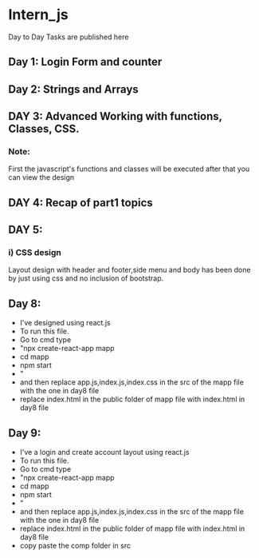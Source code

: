 # Intern_js
Day to Day Tasks are published here

## Day 1: Login Form and counter
## Day 2: Strings and Arrays
## DAY 3: Advanced Working with functions, Classes, CSS.
### Note:
First the javascript's functions and classes will be executed after that you can view the design
## DAY 4: Recap of part1 topics
## DAY 5: 
### i) CSS design
Layout design with header and footer,side menu and body has been done by just using css and no inclusion of bootstrap.

## Day 8:
- I've designed using react.js
- To run this file.
- Go to cmd type 
- "npx create-react-app mapp
- cd mapp
- npm start
- "
- and then replace app.js,index.js,index.css in the src of the mapp file with the one in day8 file
- replace index.html in the public folder of mapp file with index.html in day8 file
## Day 9:
- I've a login and create account layout using react.js
- To run this file.
- Go to cmd type 
- "npx create-react-app mapp
- cd mapp
- npm start
- "
- and then replace app.js,index.js,index.css in the src of the mapp file with the one in day8 file
- replace index.html in the public folder of mapp file with index.html in day8 file
- copy paste the comp folder in src
